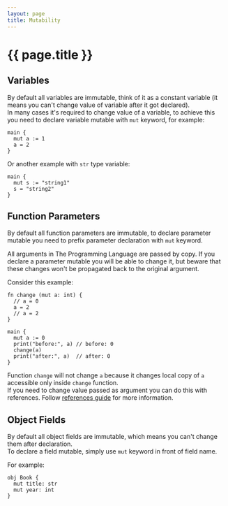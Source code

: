 ```yaml
---
layout: page
title: Mutability
---
```


# {{ page.title }}

## Variables
By default all variables are immutable, think of it as a constant variable (it
means you can't change value of variable after it got declared). \
In many cases it's required to change value of a variable, to achieve this you
need to declare variable mutable with `mut` keyword, for example:

```the
main {
  mut a := 1
  a = 2
}
```

Or another example with `str` type variable:

```the
main {
  mut s := "string1"
  s = "string2"
}
```

## Function Parameters
By default all function parameters are immutable, to declare parameter mutable
you need to prefix parameter declaration with `mut` keyword.

All arguments in The Programming Language are passed by copy. If you declare a
parameter mutable you will be able to change it, but beware that these changes
won't be propagated back to the original argument.

Consider this example:

```the
fn change (mut a: int) {
  // a = 0
  a = 2
  // a = 2
}

main {
  mut a := 0
  print("before:", a) // before: 0
  change(a)
  print("after:", a)  // after: 0
}
```

Function `change` will not change `a` because it changes local copy of `a`
accessible only inside `change` function. \
If you need to change value passed as argument you can do this with
references. Follow [references guide](/guides/references.html) for more
information.

## Object Fields
By default all object fields are immutable, which means you can't change them
after declaration. \
To declare a field mutable, simply use `mut` keyword in front of field name.

For example:

```the
obj Book {
  mut title: str
  mut year: int
}
```
